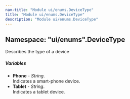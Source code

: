 ```yaml
---
nav-title: "Module ui/enums.DeviceType"
title: "Module ui/enums.DeviceType"
description: "Module ui/enums.DeviceType"
---
```

## Namespace: "ui/enums".DeviceType
Describes the type of a device

##### Variables
 - **Phone** - _String_.    
  Indicates a smart-phone device.
 - **Tablet** - _String_.    
  Indicates a tablet device.